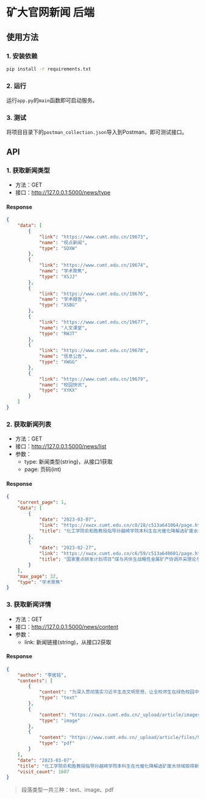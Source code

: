 # 矿大官网新闻 后端
## 使用方法
### 1. 安装依赖
```bash
pip install -r requirements.txt
```
### 2. 运行
运行`app.py`的`main`函数即可启动服务。
### 3. 测试
将项目目录下的`postman_collection.json`导入到Postman，即可测试接口。
## API
### 1. 获取新闻类型
- 方法：GET
- 接口：http://127.0.0.1:5000/news/type
#### Response
```json
{
    "data": [
        {
            "link": "https://www.cumt.edu.cn/19673",
            "name": "视点新闻",
            "type": "SDXW"
        },
        {
            "link": "https://www.cumt.edu.cn/19674",
            "name": "学术聚焦",
            "type": "XSJJ"
        },
        {
            "link": "https://www.cumt.edu.cn/19676",
            "name": "学术报告",
            "type": "XSBG"
        },
        {
            "link": "https://www.cumt.edu.cn/19677",
            "name": "人文课堂",
            "type": "RWJT"
        },
        {
            "link": "https://www.cumt.edu.cn/19678",
            "name": "信息公告",
            "type": "XWGG"
        },
        {
            "link": "https://www.cumt.edu.cn/19679",
            "name": "校园快讯",
            "type": "XYKX"
        }
    ]
}
```
### 2. 获取新闻列表
- 方法：GET
- 接口：http://127.0.0.1:5000/news/list
- 参数：
    - type: 新闻类型(string)，从接口1获取
    - page: 页码(int)

#### Response
```json
{
    "current_page": 1,
    "data": [
        {
            "date": "2023-03-07",
            "link": "https://xwzx.cumt.edu.cn/c8/28/c513a641064/page.htm",
            "title": "化工学院俞和胜教授指导孙越崎学院本科生在光催化降解选矿废水领域取得新进展"
        },
        {
            "date": "2023-02-27",
            "link": "https://xwzx.cumt.edu.cn/c6/59/c513a640601/page.htm",
            "title": "国家重点研发计划项目“煤与共伴生战略性金属矿产协调开采理论与技术”2022年度进展研讨会召开"
        }
    ],
    "max_page": 32,
    "type": "学术聚焦"
}

```

### 3. 获取新闻详情
- 方法：GET
- 接口：http://127.0.0.1:5000/news/content
- 参数：
    - link: 新闻链接(string)，从接口2获取
#### Response
```json
{
    "author": "李居铭",
    "contents": [
        {
            "content": "为深入贯彻落实习近平生态文明思想，让全校师生在绿色校园中体悟自然之美、劳动之美，3月10日下午，我校在南湖校区开展以“春意盎然万物新，植树护绿我先行”为主题的师生义务植树活动。在校校领导、党政机关干部代表、校级学生组织成员、校青马工程学员、第25届研究生支教团志愿者等共200余名师生一起参加了活动。",
            "type": "text"
        },
        {
            "content": "https://xwzx.cumt.edu.cn/_upload/article/images/f4/b1/ccbc653c4480a6dd04fa34e18894/13af0f94-65e1-49f1-9f2c-880e3e51f833.png",
            "type": "image"
        },
        {
            "content": "https://www.cumt.edu.cn/_upload/article/files/93/65/cb21d1e84aadb712d01071311a1b/c56d9edc-b256-4980-a404-cecafc5045f3.pdf",
            "type": "pdf"
        }
    ],
    "date": "2023-03-07",
    "title": "化工学院俞和胜教授指导孙越崎学院本科生在光催化降解选矿废水领域取得新进展",
    "visit_count": 1607
}
```
> 段落类型一共三种：text、image、pdf